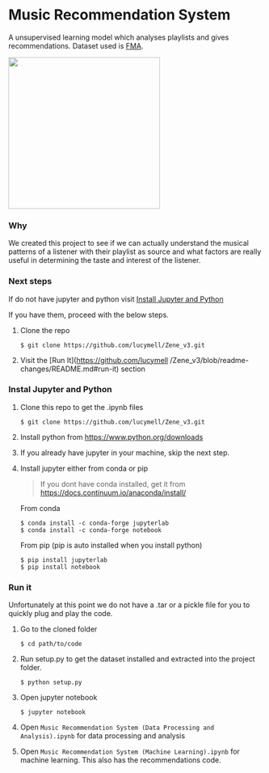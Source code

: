 # Music Recommendation System
A unsupervised learning model which analyses playlists and gives recommendations. Dataset used is <a href="https://github.com/mdeff/fma#data">FMA</a>.


<img width="300px" src="https://media.giphy.com/media/tqfS3mgQU28ko/giphy.gif" />

### Why
We created this project to see if we can actually understand the musical patterns of a listener with their playlist as source and what factors are really useful in determining the taste and interest of the listener.


### Next steps
If do not have jupyter and python visit [Install Jupyter and Python](https://github.com/lucymell/Zene_v3/tree/readme-changes#instal-jupyter-and-python)

If you have them, proceed with the below steps.

1. Clone the repo 

   ```shell
   $ git clone https://github.com/lucymell/Zene_v3.git
   ````
2. Visit the [Run It](https://github.com/lucymell /Zene_v3/blob/readme-changes/README.md#run-it) section

### Instal Jupyter and Python
1. Clone this repo to get the .ipynb files
   ```shell
   $ git clone https://github.com/lucymell/Zene_v3.git
   ```
2. Install python from <a href="https://www.python.org/downloads/"/>https://www.python.org/downloads</a>

3. If you already have jupyter in your machine, skip the next step.

4. Install jupyter either from conda or pip
    
   >If you dont have conda installed, get it from <a href="https://docs.continuum.io/anaconda/install/">https://docs.continuum.io/anaconda/install/</a>
   
   From conda  
    ```shell 
    $ conda install -c conda-forge jupyterlab
    $ conda install -c conda-forge notebook
    ```
    From pip (pip is auto installed when you install python)
    ```shell 
    $ pip install jupyterlab
    $ pip install notebook
    ```

### Run it
Unfortunately at this point we do not have a .tar or a pickle file for you to quickly plug and play the code.

1. Go to the cloned folder

   ```shell
   $ cd path/to/code
   ```
2. Run setup.py to get the dataset installed and extracted into the project folder.
   
   ```shell
   $ python setup.py
   ```

3. Open jupyter notebook

   ```shell
   $ jupyter notebook
   ```
 
3. Open `Music Recommendation System (Data Processing and Analysis).ipynb` for data processing and analysis
4. Open `Music Recommendation System (Machine Learning).ipynb` for machine learning. This also has the recommendations code.
